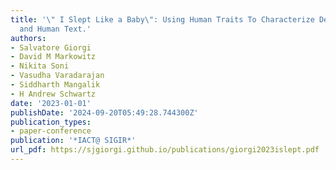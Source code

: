 ```yaml
---
title: '\" I Slept Like a Baby\": Using Human Traits To Characterize Deceptive ChatGPT
  and Human Text.'
authors:
- Salvatore Giorgi
- David M Markowitz
- Nikita Soni
- Vasudha Varadarajan
- Siddharth Mangalik
- H Andrew Schwartz
date: '2023-01-01'
publishDate: '2024-09-20T05:49:28.744300Z'
publication_types:
- paper-conference
publication: '*IACT@ SIGIR*'
url_pdf: https://sjgiorgi.github.io/publications/giorgi2023islept.pdf
---
```

